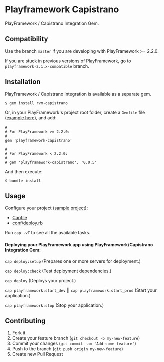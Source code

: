 # Playframework Capistrano

PlayFramework / Capistrano Integration Gem.

## Compatibility

Use the branch `master` if you are developing with PlayFramework >= 2.2.0.

If you are stuck in previous versions of PlayFramework, go to `playframework-2.1.x-compatible` branch.

## Installation

PlayFramework / Capistrano integration is available as a separate gem.

    $ gem install rvm-capistrano

Or, in your PlayFramework's project root folder, create a `Gemfile` file ([example here](https://github.com/tomasmuller/playframework-neo4j-template/blob/master/Gemfile)), and add:

    #
    # For PlayFramework >= 2.2.0:
    #
    gem 'playframework-capistrano'

    #
    # For PlayFramework < 2.2.0:
    #
    # gem 'playframework-capistrano', '0.0.5'

And then execute:

    $ bundle install

## Usage

Configure your project ([sample project](https://github.com/tomasmuller/playframework-neo4j-template)):
- [Capfile](https://github.com/tomasmuller/playframework-neo4j-template/blob/master/Capfile)
- [conf/deploy.rb](https://github.com/tomasmuller/playframework-neo4j-template/blob/master/conf/deploy.rb)

Run `cap -vT` to see all the available tasks.

#### Deploying your PlayFramework app using PlayFramework/Capistrano Integration Gem:

`cap deploy:setup` (Prepares one or more servers for deployment.)

`cap deploy:check` (Test deployment dependencies.)

`cap deploy` (Deploys your project.)

`cap playframework:start_dev` || `cap playframework:start_prod` (Start your application.)

`cap playframework:stop`  (Stop your application.)

## Contributing

1. Fork it
2. Create your feature branch (`git checkout -b my-new-feature`)
3. Commit your changes (`git commit -am 'Add some feature'`)
4. Push to the branch (`git push origin my-new-feature`)
5. Create new Pull Request
